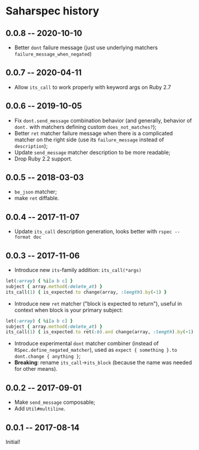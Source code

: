 # Saharspec history

## 0.0.8 -- 2020-10-10

* Better `dont` failure message (just use underlying matchers `failure_message_when_negated`)

## 0.0.7 -- 2020-04-11

* Allow `its_call` to work properly with keyword args on Ruby 2.7

## 0.0.6 -- 2019-10-05

* Fix `dont.send_message` combination behavior (and generally, behavior of `dont.` with matchers
  defining custom `does_not_matches?`);
* Better `ret` matcher failure message when there is a complicated matcher on the right side (use
  its `failure_message` instead of `description`);
* Update `send_message` matcher description to be more readable;
* Drop Ruby 2.2 support.

## 0.0.5 -- 2018-03-03

* `be_json` matcher;
* make `ret` diffable.

## 0.0.4 -- 2017-11-07

* Update `its_call` description generation, looks better with `rspec --format doc`

## 0.0.3 -- 2017-11-06

* Introduce new `its`-family addition: `its_call(*args)`
```ruby
let(:array) { %i[a b c] }
subject { array.method(:delete_at) }
its_call(1) { is_expected.to change(array, :length).by(-1) }
```
* Introduce new `ret` matcher ("block is expected to return"), useful in context when block is your
primary subject:

```ruby
let(:array) { %i[a b c] }
subject { array.method(:delete_at) }
its_call(1) { is_expected.to ret(:b).and change(array, :length).by(-1) }
```
* Introduce experimental `dont` matcher combiner (instead of `RSpec.define_negated_matcher`), used
  as `expect { something }.to dont.change { anything }`;
* **Breaking**: rename `its_call`→`its_block` (because the name was needed for other means).

## 0.0.2 -- 2017-09-01

* Make `send_message` composable;
* Add `Util#multiline`.

## 0.0.1 -- 2017-08-14

Initial!

